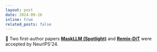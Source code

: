 ```yaml
---
layout: post
date: 2024-09-26
inline: true
related_posts: false
---
```


🚀 Two first-author papers [**MaskLLM (Spotlight)**](https://vainf.github.io/maskllm-project-page/) and [**Remix-DiT**](https://arxiv.org/abs/2412.05628) were accepted by NeurIPS'24.
